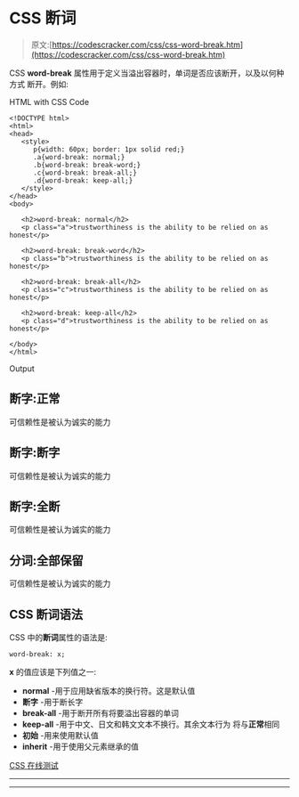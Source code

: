 # CSS 断词

> 原文:[https://codescracker.com/css/css-word-break.htm](https://codescracker.com/css/css-word-break.htm)

CSS **word-break** 属性用于定义当溢出容器时，单词是否应该断开，以及以何种方式 断开。例如:

HTML with CSS Code

```
<!DOCTYPE html>
<html>
<head>
   <style>
      p{width: 60px; border: 1px solid red;}
      .a{word-break: normal;}
      .b{word-break: break-word;}
      .c{word-break: break-all;}
      .d{word-break: keep-all;}
   </style>
</head>
<body>

   <h2>word-break: normal</h2>
   <p class="a">trustworthiness is the ability to be relied on as honest</p>

   <h2>word-break: break-word</h2>
   <p class="b">trustworthiness is the ability to be relied on as honest</p>

   <h2>word-break: break-all</h2>
   <p class="c">trustworthiness is the ability to be relied on as honest</p>

   <h2>word-break: keep-all</h2>
   <p class="d">trustworthiness is the ability to be relied on as honest</p>

</body>
</html>
```

Output

## 断字:正常

可信赖性是被认为诚实的能力

## 断字:断字

可信赖性是被认为诚实的能力

## 断字:全断

可信赖性是被认为诚实的能力

## 分词:全部保留

可信赖性是被认为诚实的能力

## CSS 断词语法

CSS 中的**断词**属性的语法是:

```
word-break: x;
```

**x** 的值应该是下列值之一:

*   **normal** -用于应用缺省版本的换行符。这是默认值
*   **断字** -用于断长字
*   **break-all** -用于断开所有将要溢出容器的单词
*   **keep-all** -用于中文、日文和韩文文本不换行。其余文本行为 将与**正常**相同
*   **初始** -用来使用默认值
*   **inherit** -用于使用父元素继承的值

[CSS 在线测试](/exam/showtest.php?subid=5)

* * *

* * *